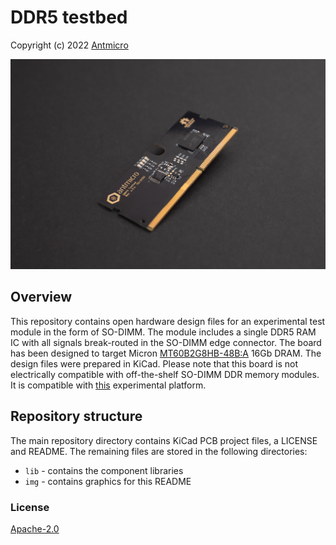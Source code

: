 DDR5 testbed
============

Copyright (c) 2022 [Antmicro](https://www.antmicro.com)

![](img/ddr5-testbed.png)

Overview
--------

This repository contains open hardware design files for an experimental
test module in the form of SO-DIMM. The module includes a single DDR5
RAM IC with all signals break-routed in the SO-DIMM edge connector. The
board has been designed to target Micron
[MT60B2G8HB-48B:A](https://media-www.micron.com/-/media/client/global/documents/products/data-sheet/dram/ddr5/16gb_ddr5_sdram_diereva.pdf?rev=c95e4a49184145f18e105cc41e0ee643)
16Gb DRAM. The design files were prepared in KiCad. Please note that
this board is not electrically compatible with off-the-shelf SO-DIMM DDR
memory modules. It is compatible with
[this](https://github.com/antmicro/lpddr4-test-board) experimental
platform.

Repository structure
--------------------

The main repository directory contains KiCad PCB project files, a
LICENSE and README. The remaining files are stored in the following
directories:

-   `lib` - contains the component libraries
-   `img` - contains graphics for this README

### License

[Apache-2.0](LICENSE)

